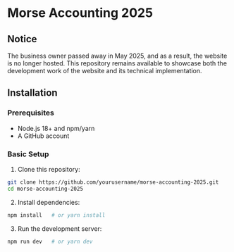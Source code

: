 # Morse Accounting 2025

## Notice

The business owner passed away in May 2025, and as a result, the website is no longer hosted. This repository remains available to showcase both the development work of the website and its technical implementation.

## Installation

### Prerequisites

- Node.js 18+ and npm/yarn
- A GitHub account

### Basic Setup

1. Clone this repository:

```bash
git clone https://github.com/yourusername/morse-accounting-2025.git
cd morse-accounting-2025
```

2. Install dependencies:

```bash
npm install   # or yarn install
```

3. Run the development server:

```bash
npm run dev   # or yarn dev
```
